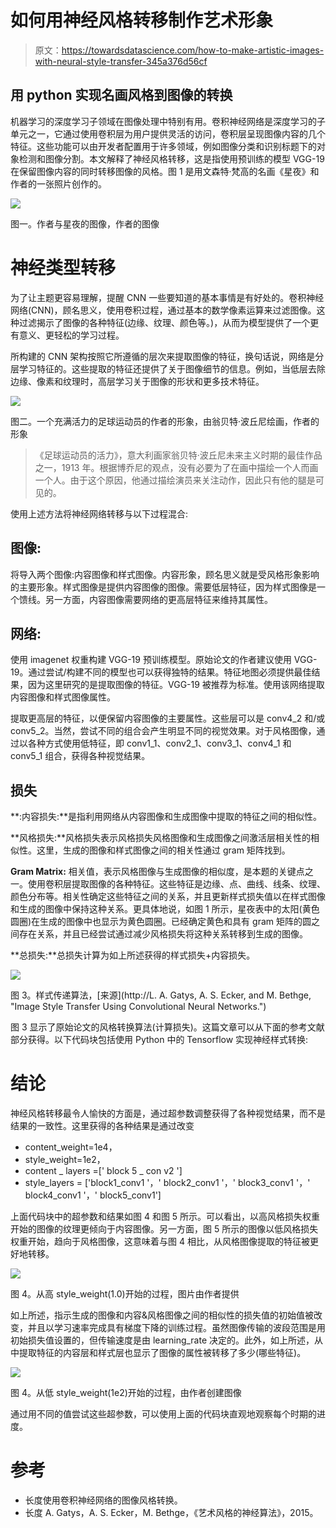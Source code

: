 # 如何用神经风格转移制作艺术形象

> 原文：<https://towardsdatascience.com/how-to-make-artistic-images-with-neural-style-transfer-345a376d56cf>

## 用 python 实现名画风格到图像的转换

机器学习的深度学习子领域在图像处理中特别有用。卷积神经网络是深度学习的子单元之一，它通过使用卷积层为用户提供灵活的访问，卷积层呈现图像内容的几个特征。这些功能可以由开发者配置用于许多领域，例如图像分类和识别标题下的对象检测和图像分割。本文解释了神经风格转移，这是指使用预训练的模型 VGG-19 在保留图像内容的同时转移图像的风格。图 1 是用文森特·梵高的名画《星夜》和作者的一张照片创作的。

![](img/5ce54b49dcaf964f97dc75c422861a14.png)

图一。作者与星夜的图像，作者的图像

# 神经类型转移

为了让主题更容易理解，提醒 CNN 一些要知道的基本事情是有好处的。卷积神经网络(CNN)，顾名思义，使用卷积过程，通过基本的数学像素运算来过滤图像。这种过滤揭示了图像的各种特征(边缘、纹理、颜色等。)，从而为模型提供了一个更有意义、更轻松的学习过程。

所构建的 CNN 架构按照它所遵循的层次来提取图像的特征，换句话说，网络是分层学习特征的。这些提取的特征还提供了关于图像细节的信息。例如，当低层去除边缘、像素和纹理时，高层学习关于图像的形状和更多技术特征。

![](img/b9f42eff247a484100dcaff6865277a4.png)

图二。一个充满活力的足球运动员的作者的形象，由翁贝特·波丘尼绘画，作者的形象

> 《足球运动员的活力》，意大利画家翁贝特·波丘尼未来主义时期的最佳作品之一，1913 年。根据博乔尼的观点，没有必要为了在画中描绘一个人而画一个人。由于这个原因，他通过描绘演员来关注动作，因此只有他的腿是可见的。

使用上述方法将神经网络转移与以下过程混合:

## **图像:**

将导入两个图像:内容图像和样式图像。内容形象，顾名思义就是受风格形象影响的主要形象。样式图像是提供内容图像的图像。需要低层特征，因为样式图像是一个馈线。另一方面，内容图像需要网络的更高层特征来维持其属性。

## **网络:**

使用 imagenet 权重构建 VGG-19 预训练模型。原始论文的作者建议使用 VGG-19。通过尝试/构建不同的模型也可以获得独特的结果。特征地图必须提供最佳结果，因为这里研究的是提取图像的特征。VGG-19 被推荐为标准。使用该网络提取内容图像和样式图像属性。

提取更高层的特征，以便保留内容图像的主要属性。这些层可以是 conv4_2 和/或 conv5_2。当然，尝试不同的组合会产生明显不同的视觉效果。对于风格图像，通过以各种方式使用低特征，即 conv1_1、conv2_1、conv3_1、conv4_1 和 conv5_1 组合，获得各种视觉结果。

## **损失**

**:内容损失:**是指利用网络从内容图像和生成图像中提取的特征之间的相似性。

**风格损失:**风格损失表示风格损失风格图像和生成图像之间激活层相关性的相似性。这里，生成的图像和样式图像之间的相关性通过 gram 矩阵找到。

**Gram Matrix:** 相关值，表示风格图像与生成图像的相似度，是本题的关键点之一。使用卷积层提取图像的各种特征。这些特征是边缘、点、曲线、线条、纹理、颜色分布等。相关性确定这些特征之间的关系，并且更新样式损失值以在样式图像和生成的图像中保持这种关系。更具体地说，如图 1 所示，星夜表中的太阳(黄色圆圈)在生成的图像中也显示为黄色圆圈。已经确定黄色和具有 gram 矩阵的圆之间存在关系，并且已经尝试通过减少风格损失将这种关系转移到生成的图像。

**总损失:**总损失计算为如上所述获得的样式损失+内容损失。

![](img/951816e7c94552835c111c6690fbe293.png)

图 3。样式传递算法，[来源](http://L. A. Gatys, A. S. Ecker, and M. Bethge, "Image Style Transfer Using Convolutional Neural Networks.")

图 3 显示了原始论文的风格转换算法(计算损失)。这篇文章可以从下面的参考文献部分获得。以下代码块包括使用 Python 中的 Tensorflow 实现神经样式转换:

# 结论

神经风格转移最令人愉快的方面是，通过超参数调整获得了各种视觉结果，而不是结果的一致性。这里获得的各种结果是通过改变

*   content_weight=1e4，
*   style_weight=1e2，
*   content _ layers =[' block 5 _ con v2 ']
*   style_layers = ['block1_conv1 '，' block2_conv1 '，' block3_conv1 '，' block4_conv1 '，' block5_conv1']

上面代码块中的超参数和结果如图 4 和图 5 所示。可以看出，以高风格损失权重开始的图像的纹理更倾向于内容图像。另一方面，图 5 所示的图像以低风格损失权重开始，趋向于风格图像，这意味着与图 4 相比，从风格图像提取的特征被更好地转移。

![](img/7d0ba9f96da1e177f57760ee11f883ba.png)

图 4。从高 style_weight(1.0)开始的过程，图片由作者提供

如上所述，指示生成的图像和内容&风格图像之间的相似性的损失值的初始值被改变，并且以学习速率完成具有梯度下降的训练过程。虽然图像传输的波段范围是用初始损失值设置的，但传输速度是由 learning_rate 决定的。此外，如上所述，从中提取特征的内容层和样式层也显示了图像的属性被转移了多少(哪些特征)。

![](img/8d714e905c4d744067388c659337387a.png)

图 4。从低 style_weight(1e2)开始的过程，由作者创建图像

通过用不同的值尝试这些超参数，可以使用上面的代码块直观地观察每个时期的进度。

# 参考

*   长度使用卷积神经网络的图像风格转换。
*   长度 A. Gatys，A. S. Ecker，M. Bethge，《艺术风格的神经算法》，2015。

[](https://ibrahimkovan.medium.com/machine-learning-guideline-959da5c6f73d) 